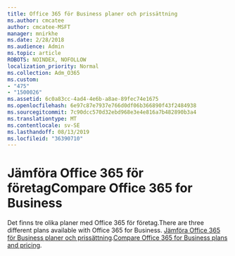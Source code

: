 ```yaml
---
title: Office 365 för Business planer och prissättning
ms.author: cmcatee
author: cmcatee-MSFT
manager: mnirkhe
ms.date: 2/28/2018
ms.audience: Admin
ms.topic: article
ROBOTS: NOINDEX, NOFOLLOW
localization_priority: Normal
ms.collection: Adm_O365
ms.custom:
- "475"
- "1500026"
ms.assetid: 6c0a83cc-4ad4-4e6b-a8ae-89fec74e1675
ms.openlocfilehash: 6e97c87e7937e766d0df06b366890f43f2484938
ms.sourcegitcommit: 7c90dcc570d32ebd968e3e4e816a7b482890b3a4
ms.translationtype: MT
ms.contentlocale: sv-SE
ms.lasthandoff: 08/13/2019
ms.locfileid: "36390710"
---
```

# <a name="compare-office-365-for-business"></a><span data-ttu-id="ba110-102">Jämföra Office 365 för företag</span><span class="sxs-lookup"><span data-stu-id="ba110-102">Compare Office 365 for Business</span></span>

<span data-ttu-id="ba110-103">Det finns tre olika planer med Office 365 för företag.</span><span class="sxs-lookup"><span data-stu-id="ba110-103">There are three different plans available with Office 365 for Business.</span></span> <span data-ttu-id="ba110-104">[Jämföra Office 365 för Business planer och prissättning](https://products.office.com/compare-all-microsoft-office-products?tab=2).</span><span class="sxs-lookup"><span data-stu-id="ba110-104">[Compare Office 365 for Business plans and pricing](https://products.office.com/compare-all-microsoft-office-products?tab=2).</span></span>  